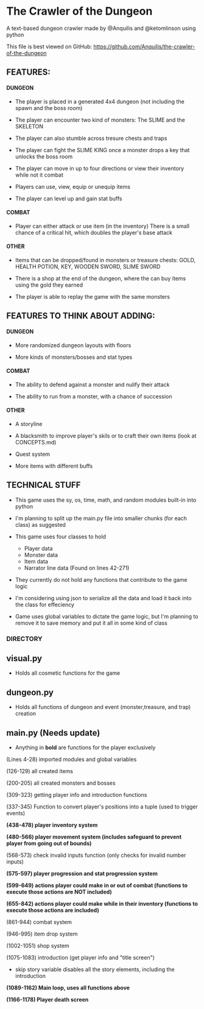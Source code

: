 # The Crawler of the Dungeon

A text-based dungeon crawler made by @Anquilis and @ketomlinson using python

This file is best viewed on GitHub:
https://github.com/Anquilis/the-crawler-of-the-dungeon

## FEATURES:

  #### DUNGEON
  
  - The player is placed in a generated 4x4 dungeon (not including the spawn and the boss room)
  
  - The player can encounter two kind of monsters: The SLIME and the SKELETON

  - The player can also stumble across tresure chests and traps
  
  - The player can fight the SLIME KING once a monster drops a key that unlocks the boss room 

  - The player can move in up to four directions or view their inventory while not it combat
  
  - Players can use, view, equip or unequip items 
    
  - The player can level up and gain stat buffs

  #### COMBAT

  - Player can either attack or use item (in the inventory)
  There is a small chance of a critical hit, which doubles the player's base attack

  #### OTHER

  - Items that can be dropped/found in monsters or treasure chests: GOLD, HEALTH POTION, KEY, WOODEN SWORD, SLIME SWORD

  - There is a shop at the end of the dungeon, where the can buy items using the gold they earned
  
  - The player is able to replay the game with the same monsters

## FEATURES TO THINK ABOUT ADDING:

  #### DUNGEON

  - More randomized dungeon layouts with floors

  - More kinds of monsters/bosses and stat types 

  #### COMBAT

  - The ability to defend against a monster and nulify their attack

  - The ability to run from a monster, with a chance of succession

  #### OTHER

  - A storyline

  - A blacksmith to improve player's skils or to craft their own items
  (look at CONCEPTS.md)

  - Quest system

  - More items with different buffs

## TECHNICAL STUFF

- This game uses the sy, os, time, math, and random modules built-in into python

- I'm planning to split up the main.py file into smaller chunks (for each class) as suggested

- This game uses four classes to hold 
  - Player data 
  - Monster data
  - Item data
  - Narrator line data
(Found on lines 42-271)

- They currently do not hold any functions that contribute to the game logic

- I'm considering using json to serialize all the data and load it back into the class for effeciency

- Game uses global variables to dictate the game logic, but I'm planning to remove it to save memory and put it all in some kind of class 

### DIRECTORY 

## visual.py

- Holds all cosmetic functions for the game

## dungeon.py

- Holds all functions of dungeon and event (monster,treasure, and trap) creation

## main.py (Needs update)

- Anything in **bold** are functions for the player exclusively 

(Lines 4-28) imported modules and global variables

(126-129) all created items

(200-205) all created monsters and bosses

(309-323) getting player info and introduction functions

(337-345) Function to convert player's positions into a tuple (used to trigger events)

**(438-478) player inventory system**

**(480-566) player movement system (includes safeguard to prevent player from going out of bounds)**

(568-573) check invalid inputs function (only checks for invalid number inputs)

**(575-597) player progression and stat progression system** 

**(599-649) actions player could make in or out of combat (functions to execute those actions are NOT included)**

**(655-842) actions player could make while in their inventory (functions to execute those actions are included)**

(861-944) combat system

(946-995) item drop system

(1002-1051) shop system

(1075-1083) introduction (get player info and "title screen")

- skip story variable disables all the story elements, including the introduction

**(1089-1162) Main loop, uses all functions above**

**(1166-1178) Player death screen**

